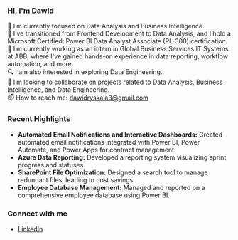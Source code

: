 ### Hi, I'm Dawid

👀 I’m currently focused on Data Analysis and Business Intelligence.  
🌱 I’ve transitioned from Frontend Development to Data Analysis, and I hold a Microsoft Certified: Power BI Data Analyst Associate (PL-300) certification.  
💼 I’m currently working as an intern in Global Business Services IT Systems at ABB, where I've gained hands-on experience in data reporting, workflow automation, and more.  
🔍 I am also interested in exploring Data Engineering.  
💞️ I’m looking to collaborate on projects related to Data Analysis, Business Intelligence, and Data Engineering.  
📫 How to reach me: [dawidryskala3@gmail.com](mailto:dawidryskala3@gmail.com)

### Recent Highlights
- **Automated Email Notifications and Interactive Dashboards:** Created automated email notifications integrated with Power BI, Power Automate, and Power Apps for contract management.
- **Azure Data Reporting:** Developed a reporting system visualizing sprint progress and statuses.
- **SharePoint File Optimization:** Designed a search tool to manage redundant files, leading to cost savings.
- **Employee Database Management:** Managed and reported on a comprehensive employee database using Power BI.

### Connect with me
- <a href="https://www.linkedin.com/in/dawidryskala/" target="_blank">LinkedIn</a>
